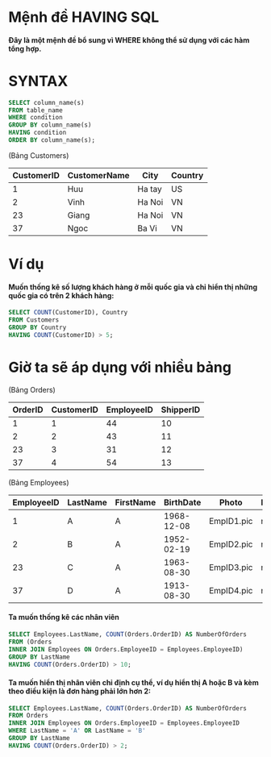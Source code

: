 # Mệnh đề HAVING SQL

#### Đây là một mệnh đề bổ sung vì WHERE không thể sử dụng với các hàm tổng hợp.

# SYNTAX

```sql
SELECT column_name(s)
FROM table_name
WHERE condition
GROUP BY column_name(s)
HAVING condition
ORDER BY column_name(s);
```
(Bảng Customers)

| CustomerID | CustomerName |  City    | Country |
|---------   |---------     |----------- | -----  |
| 1          | Huu          |  Ha tay   | US | 
| 2         | Vinh          | Ha Noi   | VN |
| 23          | Giang       |  Ha Noi   | VN |
| 37          | Ngoc        |   Ba Vi   | VN |

# Ví dụ

#### Muốn thống kê số lượng khách hàng ở mỗi quốc gia và chỉ hiển thị những quốc gia có trên 2 khách hàng:
```sql
SELECT COUNT(CustomerID), Country
FROM Customers
GROUP BY Country
HAVING COUNT(CustomerID) > 5;
```

# Giờ ta sẽ áp dụng với nhiều bảng

(Bảng Orders)

| OrderID | CustomerID |  EmployeeID    | ShipperID |
|---------   |---------     |----------- | -----  |
| 1          | 1          |  44   | 10 | 
| 2         | 2          | 43   | 11 |
| 23          | 3       |  31   | 12 |
| 37          | 4        |   54   | 13 |

(Bảng Employees)

| EmployeeID | LastName |  FirstName    | BirthDate | Photo | Notes |
|---------   |---------     |----------- | -----  | ------- | ----- |
| 1          | A          |  A   | 1968-12-08 | EmpID1.pic | ngu
| 2         | B          | A   | 1952-02-19	 | EmpID2.pic | ngu
| 23          | C       |  A   | 1963-08-30	| EmpID3.pic | ngu
| 37          | D        |   A   | 1913-08-30	 | EmpID4.pic	| ngu

#### Ta muốn thống kê các nhân viên 

```sql
SELECT Employees.LastName, COUNT(Orders.OrderID) AS NumberOfOrders
FROM (Orders
INNER JOIN Employees ON Orders.EmployeeID = Employees.EmployeeID)
GROUP BY LastName
HAVING COUNT(Orders.OrderID) > 10;
```

#### Ta muốn hiển thị nhân viên chỉ định cụ thể, ví dụ hiển thị A hoặc B và kèm theo điều kiện là đơn hàng phải lớn hơn 2:
```sql
SELECT Employees.LastName, COUNT(Orders.OrderID) AS NumberOfOrders
FROM Orders
INNER JOIN Employees ON Orders.EmployeeID = Employees.EmployeeID
WHERE LastName = 'A' OR LastName = 'B'
GROUP BY LastName
HAVING COUNT(Orders.OrderID) > 2;
```